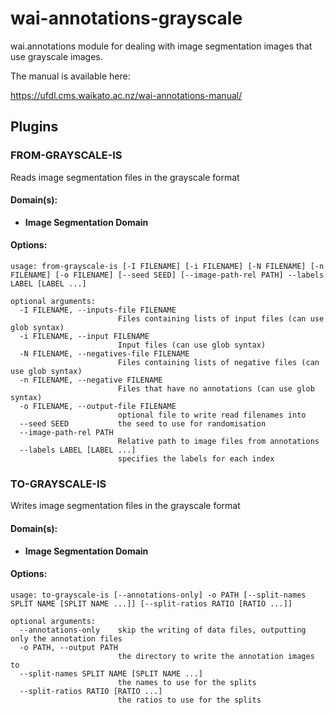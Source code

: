 # wai-annotations-grayscale
wai.annotations module for dealing with image segmentation images that use grayscale images.

The manual is available here:

https://ufdl.cms.waikato.ac.nz/wai-annotations-manual/

## Plugins

### FROM-GRAYSCALE-IS
Reads image segmentation files in the grayscale format

#### Domain(s):
- **Image Segmentation Domain**

#### Options:
```
usage: from-grayscale-is [-I FILENAME] [-i FILENAME] [-N FILENAME] [-n FILENAME] [-o FILENAME] [--seed SEED] [--image-path-rel PATH] --labels LABEL [LABEL ...]

optional arguments:
  -I FILENAME, --inputs-file FILENAME
                        Files containing lists of input files (can use glob syntax)
  -i FILENAME, --input FILENAME
                        Input files (can use glob syntax)
  -N FILENAME, --negatives-file FILENAME
                        Files containing lists of negative files (can use glob syntax)
  -n FILENAME, --negative FILENAME
                        Files that have no annotations (can use glob syntax)
  -o FILENAME, --output-file FILENAME
                        optional file to write read filenames into
  --seed SEED           the seed to use for randomisation
  --image-path-rel PATH
                        Relative path to image files from annotations
  --labels LABEL [LABEL ...]
                        specifies the labels for each index
```


### TO-GRAYSCALE-IS
Writes image segmentation files in the grayscale format

#### Domain(s):
- **Image Segmentation Domain**

#### Options:
```
usage: to-grayscale-is [--annotations-only] -o PATH [--split-names SPLIT NAME [SPLIT NAME ...]] [--split-ratios RATIO [RATIO ...]]

optional arguments:
  --annotations-only    skip the writing of data files, outputting only the annotation files
  -o PATH, --output PATH
                        the directory to write the annotation images to
  --split-names SPLIT NAME [SPLIT NAME ...]
                        the names to use for the splits
  --split-ratios RATIO [RATIO ...]
                        the ratios to use for the splits
```
